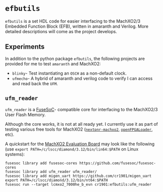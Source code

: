 # `efbutils`

`efbutils` is a set HDL code for easier interfacing to the MachXO2/3 Embedded
Function Block (EFB), written in amaranth and Verilog. More detailed descriptions
will come as the project develops.

## Experiments
In addition to the python package `efbutils`, the following projects
are provided for me to test `amaranth` and MachXO2:

* `blinky`- Test instantiating an `OSCH` as a non-default clock.
* `ufmecho`- A hybrid of amaranth and verilog code to verify I can access
  and read back the `UFM`.

## `ufm_reader`
`ufm_reader` is a [FuseSoC](https://github.com/olofk/fusesoc/)- compatible
core for interfacing to the MachXO2/3 User Flash Memory.

Although the core works, it is not at all ready yet. I currently use it as part of
testing various free tools for MachXO2 ([`nextpnr-machxo2`](https://github.com/YosysHQ/nextpnr/),
[`openFPGALoader`](https://github.com/trabucayre/openFPGALoader), etc).

A quickstart for the [MachXO2 Evaluation Board](https://www.latticesemi.com/products/developmentboardsandkits/machxo2breakoutboard)
may look like the following (use `export PATH=/c/lscc/diamond/3.12/bin/lin64:$PATH`
on Linux systems):

```
fusesoc library add fusesoc-cores https://github.com/fusesoc/fusesoc-cores
fusesoc library add ufm_reader ufm_reader/
fusesoc library add migen_uart https://github.com/cr1901/migen_uart
export PATH=/c/lscc/diamond/3.12/bin/nt64:$PATH
fusesoc run --target lcmxo2_7000he_b_evn cr1901:efbutils:ufm_reader
```
